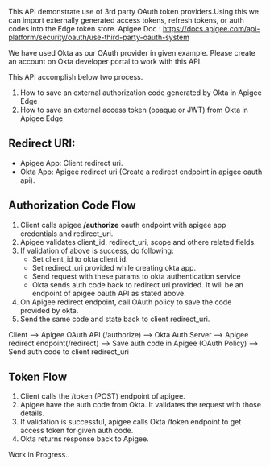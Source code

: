 This API demonstrate use of 3rd party OAuth token providers.Using this we can import externally generated access tokens, refresh tokens, or auth codes into the Edge token store. 
Apigee Doc : https://docs.apigee.com/api-platform/security/oauth/use-third-party-oauth-system

We have used Okta as our OAuth provider in given example. Please create an account on Okta developer portal to work with this API.

This API accomplish below two process. 
1. How to save an external authorization code generated by Okta in Apigee Edge
1. How to save an external access token (opaque or JWT) from Okta in Apigee Edge

## Redirect URI:
* Apigee App: Client redirect uri.
* Okta App: Apigee redirect uri (Create a redirect endpoint in apigee oauth api).


## Authorization Code Flow
1. Client calls apigee **/authorize** oauth endpoint with apigee app credentials and redirect_uri.
1. Apigee validates client_id, redirect_uri, scope and othere related fields.
1. If validation of above is success, do following:
   * Set client_id to okta client id.
   * Set redirect_uri provided while creating okta app.
   * Send request with these params to okta authentication service
   * Okta sends auth code back to redirect uri provided. It will be an endpoint of apigee oauth API as stated above.
1. On Apigee redirect endpoint, call OAuth policy to save the code provided by okta.
1. Send the same code and state back to client redirect_uri.

Client --> Apigee OAuth API (/authorize) --> Okta Auth Server 
--> Apigee redirect endpoint(/redirect) --> Save auth code in Apigee (OAuth Policy) --> Send auth code to client redirect_uri

## Token Flow
1. Client calls the /token (POST) endpoint of apigee.
1. Apigee have the auth code from Okta. It validates the request with those details.
1. If validation is successful, apigee calls Okta /token endpoint to get access token for given auth code.
1. Okta returns response back to Apigee.

Work in Progress.. 
